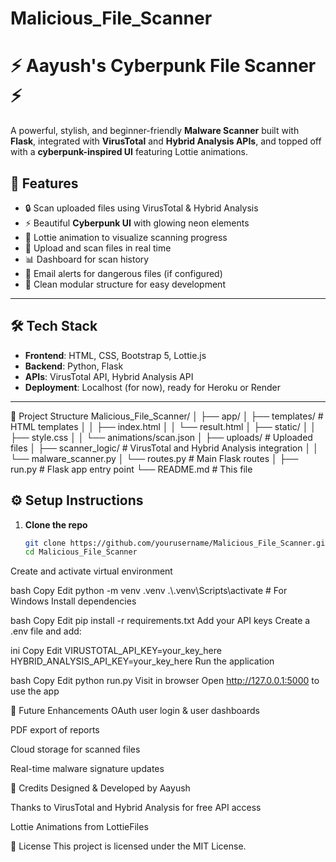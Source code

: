 ﻿# Malicious_File_Scanner

# ⚡ Aayush's Cyberpunk File Scanner ⚡

A powerful, stylish, and beginner-friendly **Malware Scanner** built with **Flask**, integrated with **VirusTotal** and **Hybrid Analysis APIs**, and topped off with a **cyberpunk-inspired UI** featuring Lottie animations.

## 🚀 Features

- 🔒 Scan uploaded files using VirusTotal & Hybrid Analysis
- ⚡ Beautiful **Cyberpunk UI** with glowing neon elements
- 🎥 Lottie animation to visualize scanning progress
- 📁 Upload and scan files in real time
- 📊 Dashboard for scan history
- 📧 Email alerts for dangerous files (if configured)
- 💾 Clean modular structure for easy development

---

## 🛠️ Tech Stack

- **Frontend**: HTML, CSS, Bootstrap 5, Lottie.js
- **Backend**: Python, Flask
- **APIs**: VirusTotal API, Hybrid Analysis API
- **Deployment**: Localhost (for now), ready for Heroku or Render

---

📁 Project Structure
Malicious_File_Scanner/
│
├── app/
│   ├── templates/               # HTML templates
│   │   ├── index.html
│   │   └── result.html
│   ├── static/
│   │   ├── style.css
│   │   └── animations/scan.json
│   ├── uploads/                 # Uploaded files
│   ├── scanner_logic/          # VirusTotal and Hybrid Analysis integration
│   │   └── malware_scanner.py
│   └── routes.py               # Main Flask routes
│
├── run.py                      # Flask app entry point
└── README.md                   # This file

## ⚙️ Setup Instructions

1. **Clone the repo**  
   ```bash
   git clone https://github.com/yourusername/Malicious_File_Scanner.git
   cd Malicious_File_Scanner
Create and activate virtual environment

bash
Copy
Edit
python -m venv .venv
.\\.venv\\Scripts\\activate   # For Windows
Install dependencies

bash
Copy
Edit
pip install -r requirements.txt
Add your API keys
Create a .env file and add:

ini
Copy
Edit
VIRUSTOTAL_API_KEY=your_key_here
HYBRID_ANALYSIS_API_KEY=your_key_here
Run the application

bash
Copy
Edit
python run.py
Visit in browser
Open http://127.0.0.1:5000 to use the app

🔮 Future Enhancements
OAuth user login & user dashboards

PDF export of reports

Cloud storage for scanned files

Real-time malware signature updates

🙌 Credits
Designed & Developed by Aayush

Thanks to VirusTotal and Hybrid Analysis for free API access

Lottie Animations from LottieFiles

📜 License
This project is licensed under the MIT License.
